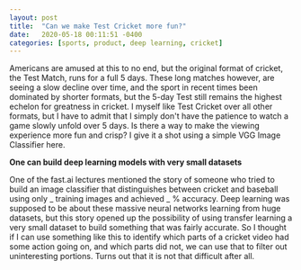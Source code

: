 ```yaml
---
layout: post
title:  "Can we make Test Cricket more fun?"
date:   2020-05-18 00:11:51 -0400
categories: [sports, product, deep learning, cricket]
---
```


Americans are amused at this to no end, but the original format of cricket, the Test Match, runs for a full 5 days. These long matches however, are seeing a slow decline over time, and the sport in recent times been dominated by shorter formats, but the 5-day Test still remains the highest echelon for greatness in cricket. I myself like Test Cricket over all other formats, but I have to admit that I simply don't have the patience to watch a game slowly unfold over 5 days. Is there a way to make the viewing experience more fun and crisp? I give it a shot using a simple VGG Image Classifier here.
<!--more-->

**One can build deep learning models with very small datasets**

One of the fast.ai lectures mentioned the story of someone who tried to build an image classifier that distinguishes between cricket and baseball using only _ training images and achieved _ % accuracy. Deep learning was supposed to be about these massive neural networks learning from huge datasets, but this story opened up the possibility of using transfer learning a very small dataset to build something that was fairly accurate.
So I thought if I can use something like this to identify which parts of a cricket video had some action going on, and which parts did not, we can use that to filter out uninteresting portions. Turns out that it is not that difficult after all.
